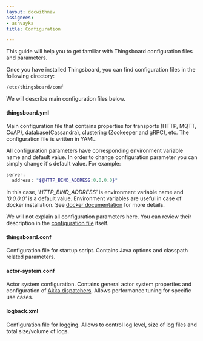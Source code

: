 ```yaml
---
layout: docwithnav
assignees:
- ashvayka
title: Configuration

---
```


This guide will help you to get familiar with Thingsboard configuration files and parameters.
 
Once you have installed Thingsboard, you can find configuration files in the following directory:

```bash
/etc/thingsboard/conf
```

We will describe main configuration files below.

#### thingsboard.yml

Main configuration file that contains properties 
for transports (HTTP, MQTT, CoAP), database(Cassandra), clustering (Zookeeper and gRPC), etc.
The configuration file is written in YAML. 

All configuration parameters have corresponding environment variable name and default value. In order to change configuration parameter you can simply change it's default value.
For example:

```bash
server:
  address: "${HTTP_BIND_ADDRESS:0.0.0.0}"
```

In this case, *'HTTP_BIND_ADDRESS'* is environment variable name and *'0.0.0.0'* is a default value.
Environment variables are useful in case of docker installation. 
See [docker documentation](https://docs.docker.com/compose/environment-variables/#/the-envfile-configuration-option) for more details.

We will not explain all configuration parameters here. You can review their description in the [configuration file](https://raw.githubusercontent.com/thingsboard/thingsboard/master/application/src/main/resources/thingsboard.yml) itself.

#### thingsboard.conf

Configuration file for startup script. Contains Java options and classpath related parameters.

#### actor-system.conf

Actor system configuration. Contains general actor system properties and configuration of [Akka dispatchers](http://doc.akka.io/docs/akka/current/java/dispatchers.html).
Allows performance tuning for specific use cases.

#### logback.xml

Configuration file for logging. Allows to control log level, size of log files and total size/volume of logs.

